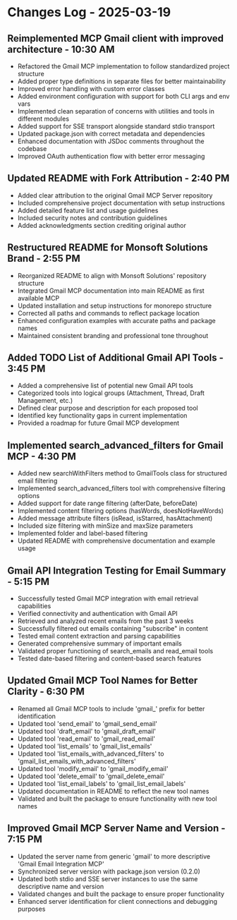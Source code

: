 # Changes Log - 2025-03-19

## Reimplemented MCP Gmail client with improved architecture - 10:30 AM

- Refactored the Gmail MCP implementation to follow standardized project structure
- Added proper type definitions in separate files for better maintainability
- Improved error handling with custom error classes
- Added environment configuration with support for both CLI args and env vars
- Implemented clean separation of concerns with utilities and tools in different modules
- Added support for SSE transport alongside standard stdio transport
- Updated package.json with correct metadata and dependencies
- Enhanced documentation with JSDoc comments throughout the codebase
- Improved OAuth authentication flow with better error messaging

## Updated README with Fork Attribution - 2:40 PM

- Added clear attribution to the original Gmail MCP Server repository
- Included comprehensive project documentation with setup instructions
- Added detailed feature list and usage guidelines
- Included security notes and contribution guidelines
- Added acknowledgments section crediting original author

## Restructured README for Monsoft Solutions Brand - 2:55 PM

- Reorganized README to align with Monsoft Solutions' repository structure
- Integrated Gmail MCP documentation into main README as first available MCP
- Updated installation and setup instructions for monorepo structure
- Corrected all paths and commands to reflect package location
- Enhanced configuration examples with accurate paths and package names
- Maintained consistent branding and professional tone throughout

## Added TODO List of Additional Gmail API Tools - 3:45 PM

- Added a comprehensive list of potential new Gmail API tools
- Categorized tools into logical groups (Attachment, Thread, Draft Management, etc.)
- Defined clear purpose and description for each proposed tool
- Identified key functionality gaps in current implementation
- Provided a roadmap for future Gmail MCP development

## Implemented search_advanced_filters for Gmail MCP - 4:30 PM

- Added new searchWithFilters method to GmailTools class for structured email filtering
- Implemented search_advanced_filters tool with comprehensive filtering options
- Added support for date range filtering (afterDate, beforeDate)
- Implemented content filtering options (hasWords, doesNotHaveWords)
- Added message attribute filters (isRead, isStarred, hasAttachment)
- Included size filtering with minSize and maxSize parameters
- Implemented folder and label-based filtering
- Updated README with comprehensive documentation and example usage

## Gmail API Integration Testing for Email Summary - 5:15 PM

- Successfully tested Gmail MCP integration with email retrieval capabilities
- Verified connectivity and authentication with Gmail API
- Retrieved and analyzed recent emails from the past 3 weeks
- Successfully filtered out emails containing "subscribe" in content
- Tested email content extraction and parsing capabilities
- Generated comprehensive summary of important emails
- Validated proper functioning of search_emails and read_email tools
- Tested date-based filtering and content-based search features

## Updated Gmail MCP Tool Names for Better Clarity - 6:30 PM

- Renamed all Gmail MCP tools to include 'gmail\_' prefix for better identification
- Updated tool 'send_email' to 'gmail_send_email'
- Updated tool 'draft_email' to 'gmail_draft_email'
- Updated tool 'read_email' to 'gmail_read_email'
- Updated tool 'list_emails' to 'gmail_list_emails'
- Updated tool 'list_emails_with_advanced_filters' to 'gmail_list_emails_with_advanced_filters'
- Updated tool 'modify_email' to 'gmail_modify_email'
- Updated tool 'delete_email' to 'gmail_delete_email'
- Updated tool 'list_email_labels' to 'gmail_list_email_labels'
- Updated documentation in README to reflect the new tool names
- Validated and built the package to ensure functionality with new tool names

## Improved Gmail MCP Server Name and Version - 7:15 PM

- Updated the server name from generic 'gmail' to more descriptive 'Gmail Email Integration MCP'
- Synchronized server version with package.json version (0.2.0)
- Updated both stdio and SSE server instances to use the same descriptive name and version
- Validated changes and built the package to ensure proper functionality
- Enhanced server identification for client connections and debugging purposes
